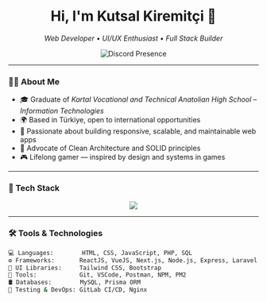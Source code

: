 <h1 align="center">Hi, I'm Kutsal Kiremitçi 👋</h1>

<p align="center">
  <em>Web Developer • UI/UX Enthusiast • Full Stack Builder</em>
</p>

<p align="center">
  <img src="https://lanyard.cnrad.dev/api/212876931744399360" alt="Discord Presence">
</p>

---

### 🧑‍💻 About Me

- 🎓 Graduate of *Kartal Vocational and Technical Anatolian High School – Information Technologies*
- 🌍 Based in Türkiye, open to international opportunities
- 🔭 Passionate about building responsive, scalable, and maintainable web apps
- 🧱 Advocate of Clean Architecture and SOLID principles
- 🎮 Lifelong gamer — inspired by design and systems in games

---

### 🚀 Tech Stack

<p align="center">
  <img src="https://skillicons.dev/icons?i=html,css,js,jquery,php,nodejs,react,vue,nextjs,tailwind,bootstrap,mysql,prisma,git" />
</p>

---

### 🛠️ Tools & Technologies

```bash
💻 Languages:        HTML, CSS, JavaScript, PHP, SQL
⚙️ Frameworks:       ReactJS, VueJS, Next.js, Node.js, Express, Laravel
🎨 UI Libraries:     Tailwind CSS, Bootstrap
🧰 Tools:            Git, VSCode, Postman, NPM, PM2
🛢️ Databases:        MySQL, Prisma ORM
🧪 Testing & DevOps: GitLab CI/CD, Nginx
